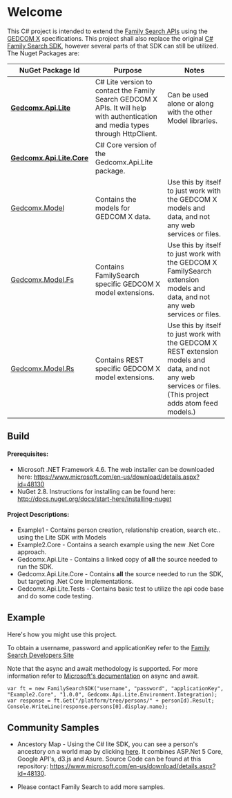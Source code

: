 # Welcome

This C# project is intended to extend the [Family Search APIs](https://familysearch.org/developers/) using the [GEDCOM X](http://www.gedcomx.org) specifications.
This project shall also replace the original [C# Family Search SDK](https://github.com/FamilySearch/gedcomx-csharp), however several parts of that SDK can still be utilized. The Nuget Packages are:

| NuGet Package Id | Purpose | Notes |
|------------------|---------|-------|
| **[Gedcomx.Api.Lite](TODO)** | C# Lite version to contact the Family Search GEDCOM X APIs. It will help with authentication and media types through HttpClient. | Can be used alone or along with the other Model libraries. |
| **[Gedcomx.Api.Lite.Core](TODO)** | C# Core version of the Gedcomx.Api.Lite package. | |
| [Gedcomx.Model](http://www.nuget.org/packages/Gedcomx.Model/) | Contains the models for GEDCOM X data. | Use this by itself to just work with the GEDCOM X models and data, and not any web services or files. |
| [Gedcomx.Model.Fs](http://www.nuget.org/packages/Gedcomx.Model.Fs/) | Contains FamilySearch specific GEDCOM X model extensions. | Use this by itself to just work with the GEDCOM X FamilySearch extension models and data, and not any web services or files. |
| [Gedcomx.Model.Rs](http://www.nuget.org/packages/Gedcomx.Model.Rs/) | Contains REST specific GEDCOM X model extensions. | Use this by itself to just work with the GEDCOM X REST extension models and data, and not any web services or files. (This project adds atom feed models.) |

## Build

#### Prerequisites:
* Microsoft .NET Framework 4.6. The web installer can be downloaded here: <https://www.microsoft.com/en-us/download/details.aspx?id=48130>
* NuGet 2.8. Instructions for installing can be found here: <http://docs.nuget.org/docs/start-here/installing-nuget>

#### Project Descriptions:
* Example1 - Contains person creation, relationship creation, search etc.. using the Lite SDK with Models
* Example2.Core - Contains a search example using the new .Net Core approach.
* Gedcomx.Api.Lite - Contains a linked copy of **all** the source needed to run the SDK.
* Gedcomx.Api.Lite.Core - Contains **all** the source needed to run the SDK, but targeting .Net Core Implementations.
* Gedcomx.Api.Lite.Tests - Contains basic test to utilize the api code base and do some code testing.

## Example

Here's how you might use this project. 

To obtain a username, password and applicationKey refer to the [Family Search Developers Site](https://familysearch.org/developers/)

Note that the async and await methodology is supported. For more information refer to [Microsoft's documentation](https://msdn.microsoft.com/en-us/library/hh191443(v=vs.110).aspx) on async and await.
 
```
var ft = new FamilySearchSDK("username", "password", "applicationKey", "Example2.Core", "1.0.0", Gedcomx.Api.Lite.Environment.Integration);
var response = ft.Get("/platform/tree/persons/" + personId).Result;
Console.WriteLine(response.persons[0].display.name);
```

## Community Samples

* Ancestory Map - Using the C# lite SDK, you can see a person's ancestory on a world map by clicking [here](TODO). It combines ASP.Net 5 Core, Google API's, d3.js and Asure. Source Code can be found at this repository: <https://www.microsoft.com/en-us/download/details.aspx?id=48130>.

* Please contact Family Search to add more samples.

